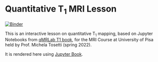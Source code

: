 # Quantitative T<sub>1</sub> MRI Lesson

[![Binder](https://mybinder.org/badge_logo.svg)](https://mybinder.org/v2/gh/mcencini/t1_book/HEAD)

This is an interactive lesson on quantitative T<sub>1</sub> mapping, based on Jupyter Notebooks from [qMRLab T1 book](https://github.com/qMRLab/t1_book), for the MRI Course at University of Pisa held by Prof. Michela Tosetti (spring 2022).

It is rendered here using [Jupyter Book](https://github.com/jupyter/jupyter-book).


